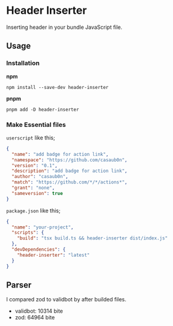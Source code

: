 # Header Inserter

Inserting header in your bundle JavaScript file.

## Usage

### Installation

**npm**

```console
npm install --save-dev header-inserter
```

**pnpm**

```console
pnpm add -D header-inserter
```

### Make Essential files

`userscript` like this;

```json
{
  "name": "add badge for action link",
  "namespace": "https://github.com/casaub0n",
  "version": "0.1",
  "description": "add badge for action link",
  "author": "casaub0n",
  "match": "https://github.com/*/*/actions*",
  "grant": "none",
  "sameversion": true
}
```

`package.json` like this;

```json
{
  "name": "your-project",
  "scripts": {
    "build": "tsx build.ts && header-inserter dist/index.js"
  },
  "devDependencies": {
    "header-inserter": "latest"
  }
}
```

## Parser

I compared zod to validbot by after builded files.

- validbot: 10314 bite
- zod: 64964 bite
